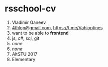 # rsschool-cv

1. Vladimir Ganeev
1. 4thlop@gmail.com, https://t.me/Vahioptines
1. want to be able to **frontend**
1. js, c#, sql, git
1. *none*
1. *none*
1. AltSTU 2017
1. Elementary